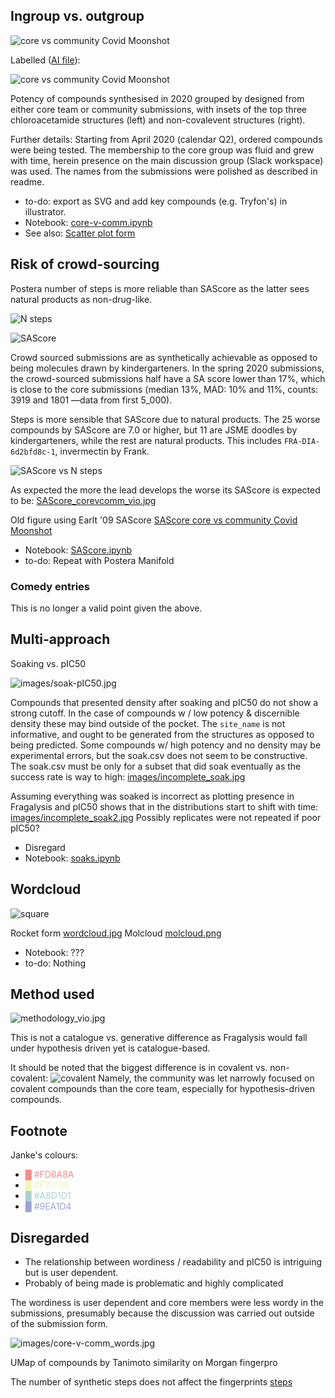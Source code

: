## Ingroup vs. outgroup

![core vs community Covid Moonshot](images/core-v-comm_vio2020.jpg)

Labelled ([AI file](images/images/core-v-comm.png)):

![core vs community Covid Moonshot](images/core-v-comm-02.png)

Potency of compounds synthesised in 2020 grouped by designed from either core team or community submissions,
with insets of the top three chloroacetamide structures (left) and non-covalevent structures (right).

Further details: Starting from April 2020 (calendar Q2), ordered compounds were being tested.
The membership to the core group was fluid and grew with time, 
herein presence on the main discussion group (Slack workspace) was used.
The names from the submissions were polished as described in readme.

* to-do: export as SVG and add key compounds (e.g. Tryfon's) in illustrator.
* Notebook: [core-v-comm.ipynb](core-v-comm.ipynb)
* See also:  [Scatter plot form](images/core-v-comm_distro.jpg)

## Risk of crowd-sourcing

Postera number of steps is more reliable than SAScore as the latter sees natural products as non-drug-like.

![N steps](images/Q2-steps.jpg)

![SAScore](images/Q2-SA.jpg)

Crowd sourced submissions are as synthetically achievable as opposed to being molecules drawn by kindergarteners.
In the spring 2020 submissions, the crowd-sourced submissions half have a SA score lower than 17%, which is close to the core submissions (median 13%, MAD: 10% and 11%, counts: 3919 and 1801 —data from first 5_000).

Steps is more sensible that SAScore due to natural products. The 25 worse compounds by SAScore are 7.0 or higher, but 11 are JSME doodles by kindergarteners, while the rest are natural products. This includes `FRA-DIA-6d2bfd8c-1`, invermectin by Frank.

![SAScore vs N steps](images/SAScore-steps.jpg)

As expected the more the lead develops the worse its SAScore is expected to be: [SAScore_corevcomm_vio.jpg](images/SAScore_corevcomm_vio.jpg)

Old figure using Earlt '09 SAScore [SAScore core vs community Covid Moonshot](images/SAScore_corevcomm_histo.jpg)

* Notebook: [SAScore.ipynb](SAScore.ipynb)
* to-do: Repeat with Postera Manifold

### Comedy entries

This is no longer a valid point given the above.


## Multi-approach

Soaking vs. pIC50

![images/soak-pIC50.jpg](images/soak-pIC50.jpg)

Compounds that presented density after soaking and pIC50 do not show a strong cutoff.
In the case of compounds w / low potency & discernible density these may bind outside of the pocket. The `site_name` is not informative,
and ought to be generated from the structures as opposed to being predicted.
Some compounds w/ high potency and no density may be experimental errors, but the soak.csv does not seem to be constructive.
The soak.csv must be only for a subset that did soak eventually as the success rate is way to high: [images/incomplete_soak.jpg](images/incomplete_soak.jpg)

Assuming everything was soaked is incorrect as plotting presence in Fragalysis and pIC50 shows that
in the distributions start to shift with time: [images/incomplete_soak2.jpg](images/incomplete_soak2.jpg)
Possibly replicates were not repeated if poor pIC50?

* Disregard
* Notebook: [soaks.ipynb](soaks.ipynb)

## Wordcloud

![square](images/figures-01.png)

Rocket form [wordcloud.jpg](images/wordcloud.jpg)
Molcloud [molcloud.png](images/molcloud.png)

* Notebook: ???
* to-do: Nothing

## Method used

![methodology_vio.jpg](methodology_vio.jpg)

This is not a catalogue vs. generative difference as Fragalysis would fall under hypothesis driven yet is catalogue-based.

It should be noted that the biggest difference is in covalent vs. non-covalent:
![covalent](images/methodology_covalent.png)
Namely, the community was let narrowly focused on covalent compounds than the core team, especially for hypothesis-driven compounds.

## Footnote

Janke's colours:

* <span style='color: #FD8A8A'>█ #FD8A8A</span>
* <span style='color: #F1F7B5'>█ #F1F7B5</span>
* <span style='color: #A8D1D1'>█ #A8D1D1</span>
* <span style='color: #9EA1D4'>█ #9EA1D4</span>


## Disregarded

* The relationship between wordiness / readability and pIC50 is intriguing but is user dependent.
* Probably of being made is problematic and highly complicated

The wordiness is user dependent and core members were less wordy in the submissions,
presumably because the discussion was carried out outside of the submission form.

![images/core-v-comm_words.jpg](images/core-v-comm_words.jpg)

UMap of compounds by Tanimoto similarity on Morgan fingerpro

The number of synthetic steps does not affect the fingerprints [steps](images/dim-red-alt4.jpg)

